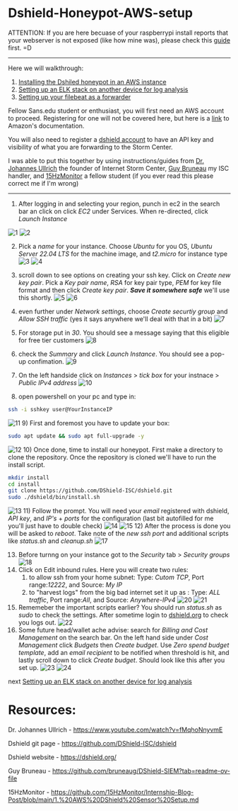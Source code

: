 # Dshield-Honeypot-AWS-setup
ATTENTION: If you are here becuase of your raspberrypi install reports that your webserver is not exposed (like how mine was), please check this [guide](https://github.com/DShield-ISC/dshield/blob/main/docs/dshield-architecture/Architecture.md) first. =D
****
Here we will walkthrough:
1) [Installing the Dshiled honeypot in an AWS instance](https://github.com/SomeTech01/Dshield-Honeypot-AWS-setup)
2) [Setting up an ELK stack on another device for log analysis]()
3) [Setting up your filebeat as a forwarder]()

Fellow Sans.edu student or enthusiast, you will first need an AWS account to proceed. Registering for one will not be covered here, but here is a [link](https://docs.aws.amazon.com/lex/latest/dg/gs-account.html) to Amazon's documentation.

You will also need to register a [dshield account](https://dshield.org/) to have an API key and visibility of what you are forwarding to the Storm Center.

I was able to put this together by using instructions/guides from [Dr. Johannes Ullrich](https://www.youtube.com/watch?v=fMqhoNnyvmE) the founder of Internet Storm Center, [Guy Bruneau](https://github.com/bruneaug/DShield-SIEM?tab=readme-ov-file) my ISC handler, and [15HzMonitor](https://github.com/15HzMonitor/Internship-Blog-Post/blob/main/1.%20AWS%20DShield%20Sensor%20Setup.md) a fellow student (if you ever read this please correct me if I'm wrong)

****
1) After logging in and selecting your region, punch in ec2 in the search bar an click on click *EC2* under Services. When re-directed, click *Launch Instance*

![1](screenshots/1.png)
![2](screenshots/2.png)

2) Pick a *name* for your instance. Choose *Ubuntu* for you OS, *Ubuntu Server 22.04 LTS* for the machine image, and *t2.micro* for instance type
![3](screenshots/3.png)
![4](screenshots/4.png)
3) scroll down to see options on creating your ssh key. Click on  *Create new key pair*. Pick a *Key pair name*, *RSA* for key pair type, *PEM* for key file format and then click *Create key pair*. *___Save it somewhere safe___* we'll use this shortly.
![5](screenshots/5.png)
![6](screenshots/6.png)
4) even further under *Network settings*, choose *Create securtiy group* and *Allow SSH traffic* (yes it says anywhere we'll deal with that in a bit)
![7](screenshots/7.png)
5) For storage  put in *30*. You should see a message saying that this eligible for free tier customers
![8](screenshots/8.png)
6) check the *Summary* and click *Launch Instance*. You should see a pop-up confimation.
![9](screenshots/9.png)
7) On the left handside click on *Instances* > *tick box* for your instnace >
 *Public IPv4 address*
![10](screenshots/10.png)

8) open powershell on your pc and type in: 

```bash
ssh -i sshkey user@YourInstanceIP
```
![11](screenshots/11.png)
9) First and foremost you have to update your box:
```bash
sudo apt update && sudo apt full-upgrade -y
```
![12](screenshots/12.png)
10) Once done, time to install our honeypot. First make a directory to clone the repository. Once the repository is cloned we'll have to run the install script.
```bash
mkdir install
cd install
git clone https://github.com/DShield-ISC/dshield.git
sudo ./dshield/bin/install.sh
```
![13](screenshots/13.png)
11) Follow the prompt. You will need your *email* registered with dshield,  *API key*, and *IP's* + *ports* for the configuration (last bit autofilled for me you'll just have to double check)
![14](screenshots/14.png)
![15](screenshots/15.png)
12) After the process is done you will be asked to *reboot*. Take note of the *new ssh port* and additional scripts like *status.sh* and *cleanup.sh* 
![17](screenshots/17.png)


13) Before turnng on your instance got to the *Security* tab > *Security groups* 
![18](screenshots/18.png)
14) Click on Edit inbound rules. Here you will create two rules: 
    1) to allow ssh from your home subnet: Type: *Cutom TCP*, Port range:*12222*, and Source: *My IP*
    2)  to "harvest logs" from the big bad internet set it up as : Type: *ALL traffic*, Port range:*All*, and Source: *Anywhere-IPv4*
![20](screenshots/20.png)
![21](screenshots/21.png)
15) Rememeber the important scripts earlier? You should run  *status.sh* as *sudo* to check the settings. After sometime login to [dshield.org](https://dshield.org/) to check you logs out.
![22](screenshots/22.png)
16) Some future head/wallet ache advise: search for *Billing and Cost Management* on the search bar. On the left hand side  under *Cost Management* click *Budgets* then *Create budget*. Use *Zero spend budget template*, add an *email recipient* to be notified when threshold is hit, and lastly scroll down to click *Create budget*. Should look like this after you set up. 
![23](screenshots/23.png)
![24](screenshots/24.png)




next [Setting up an ELK stack on another device for log analysis]()
# Resources:

Dr. Johannes Ullrich - https://www.youtube.com/watch?v=fMqhoNnyvmE

Dshield git page - https://github.com/DShield-ISC/dshield

Dshield website - https://dshield.org/

Guy Bruneau - https://github.com/bruneaug/DShield-SIEM?tab=readme-ov-file 

15HzMonitor - https://github.com/15HzMonitor/Internship-Blog-Post/blob/main/1.%20AWS%20DShield%20Sensor%20Setup.md
